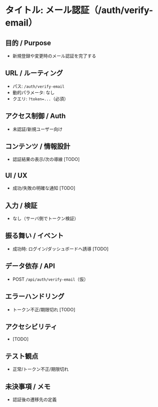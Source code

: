 # タイトル: メール認証（/auth/verify-email）

## 目的 / Purpose
- 新規登録や変更時のメール認証を完了する

## URL / ルーティング
- パス: `/auth/verify-email`
- 動的パラメータ: なし
- クエリ: `?token=...`（必須）

## アクセス制御 / Auth
- 未認証/新規ユーザー向け

## コンテンツ / 情報設計
- 認証結果の表示/次の導線 [TODO]

## UI / UX
- 成功/失敗の明確な通知 [TODO]

## 入力 / 検証
- なし（サーバ側でトークン検証）

## 振る舞い / イベント
- 成功時: ログイン/ダッシュボードへ誘導 [TODO]

## データ依存 / API
- POST `/api/auth/verify-email`（仮）

## エラーハンドリング
- トークン不正/期限切れ [TODO]

## アクセシビリティ
- [TODO]

## テスト観点
- 正常/トークン不正/期限切れ

## 未決事項 / メモ
- 認証後の遷移先の定義

